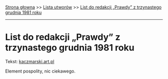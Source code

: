 [Strona głowna](../index.md) >> [Lista utworów](../list.md) >> [List do redakcji „Prawdy” z trzynastego grudnia 1981 roku](261.md)

---

# List do redakcji „Prawdy” z trzynastego grudnia 1981 roku

Tekst: [kaczmarski.art.pl](https://www.kaczmarski.art.pl/tworczosc/wiersze/list-do-redakcji-prawdy-z-trzynastego-grudnia-1981-roku/)

Element pospolity, nic ciekawego.